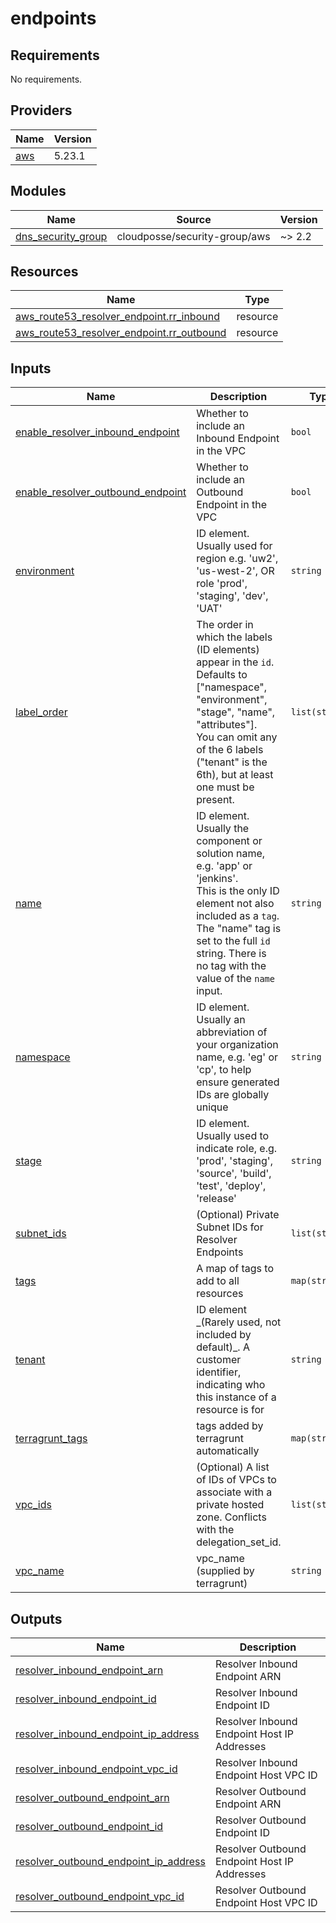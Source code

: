 # endpoints

<!-- BEGINNING OF PRE-COMMIT-TERRAFORM DOCS HOOK -->
## Requirements

No requirements.

## Providers

| Name | Version |
|------|---------|
| <a name="provider_aws"></a> [aws](#provider\_aws) | 5.23.1 |

## Modules

| Name | Source | Version |
|------|--------|---------|
| <a name="module_dns_security_group"></a> [dns\_security\_group](#module\_dns\_security\_group) | cloudposse/security-group/aws | ~> 2.2 |

## Resources

| Name | Type |
|------|------|
| [aws_route53_resolver_endpoint.rr_inbound](https://registry.terraform.io/providers/hashicorp/aws/latest/docs/resources/route53_resolver_endpoint) | resource |
| [aws_route53_resolver_endpoint.rr_outbound](https://registry.terraform.io/providers/hashicorp/aws/latest/docs/resources/route53_resolver_endpoint) | resource |

## Inputs

| Name | Description | Type | Default | Required |
|------|-------------|------|---------|:--------:|
| <a name="input_enable_resolver_inbound_endpoint"></a> [enable\_resolver\_inbound\_endpoint](#input\_enable\_resolver\_inbound\_endpoint) | Whether to include an Inbound Endpoint in the VPC | `bool` | `false` | no |
| <a name="input_enable_resolver_outbound_endpoint"></a> [enable\_resolver\_outbound\_endpoint](#input\_enable\_resolver\_outbound\_endpoint) | Whether to include an Outbound Endpoint in the VPC | `bool` | `false` | no |
| <a name="input_environment"></a> [environment](#input\_environment) | ID element. Usually used for region e.g. 'uw2', 'us-west-2', OR role 'prod', 'staging', 'dev', 'UAT' | `string` | `null` | no |
| <a name="input_label_order"></a> [label\_order](#input\_label\_order) | The order in which the labels (ID elements) appear in the `id`.<br>Defaults to ["namespace", "environment", "stage", "name", "attributes"].<br>You can omit any of the 6 labels ("tenant" is the 6th), but at least one must be present. | `list(string)` | `null` | no |
| <a name="input_name"></a> [name](#input\_name) | ID element. Usually the component or solution name, e.g. 'app' or 'jenkins'.<br>This is the only ID element not also included as a `tag`.<br>The "name" tag is set to the full `id` string. There is no tag with the value of the `name` input. | `string` | `null` | no |
| <a name="input_namespace"></a> [namespace](#input\_namespace) | ID element. Usually an abbreviation of your organization name, e.g. 'eg' or 'cp', to help ensure generated IDs are globally unique | `string` | `null` | no |
| <a name="input_stage"></a> [stage](#input\_stage) | ID element. Usually used to indicate role, e.g. 'prod', 'staging', 'source', 'build', 'test', 'deploy', 'release' | `string` | `null` | no |
| <a name="input_subnet_ids"></a> [subnet\_ids](#input\_subnet\_ids) | (Optional) Private Subnet IDs for Resolver Endpoints | `list(string)` | `[]` | no |
| <a name="input_tags"></a> [tags](#input\_tags) | A map of tags to add to all resources | `map(string)` | `{}` | no |
| <a name="input_tenant"></a> [tenant](#input\_tenant) | ID element \_(Rarely used, not included by default)\_. A customer identifier, indicating who this instance of a resource is for | `string` | `null` | no |
| <a name="input_terragrunt_tags"></a> [terragrunt\_tags](#input\_terragrunt\_tags) | tags added by terragrunt automatically | `map(string)` | `{}` | no |
| <a name="input_vpc_ids"></a> [vpc\_ids](#input\_vpc\_ids) | (Optional) A list of IDs of VPCs to associate with a private hosted zone. Conflicts with the delegation\_set\_id. | `list(string)` | `[]` | no |
| <a name="input_vpc_name"></a> [vpc\_name](#input\_vpc\_name) | vpc\_name (supplied by terragrunt) | `string` | `null` | no |

## Outputs

| Name | Description |
|------|-------------|
| <a name="output_resolver_inbound_endpoint_arn"></a> [resolver\_inbound\_endpoint\_arn](#output\_resolver\_inbound\_endpoint\_arn) | Resolver Inbound Endpoint ARN |
| <a name="output_resolver_inbound_endpoint_id"></a> [resolver\_inbound\_endpoint\_id](#output\_resolver\_inbound\_endpoint\_id) | Resolver Inbound Endpoint ID |
| <a name="output_resolver_inbound_endpoint_ip_address"></a> [resolver\_inbound\_endpoint\_ip\_address](#output\_resolver\_inbound\_endpoint\_ip\_address) | Resolver Inbound Endpoint Host IP Addresses |
| <a name="output_resolver_inbound_endpoint_vpc_id"></a> [resolver\_inbound\_endpoint\_vpc\_id](#output\_resolver\_inbound\_endpoint\_vpc\_id) | Resolver Inbound Endpoint Host VPC ID |
| <a name="output_resolver_outbound_endpoint_arn"></a> [resolver\_outbound\_endpoint\_arn](#output\_resolver\_outbound\_endpoint\_arn) | Resolver Outbound Endpoint ARN |
| <a name="output_resolver_outbound_endpoint_id"></a> [resolver\_outbound\_endpoint\_id](#output\_resolver\_outbound\_endpoint\_id) | Resolver Outbound Endpoint ID |
| <a name="output_resolver_outbound_endpoint_ip_address"></a> [resolver\_outbound\_endpoint\_ip\_address](#output\_resolver\_outbound\_endpoint\_ip\_address) | Resolver Outbound Endpoint Host IP Addresses |
| <a name="output_resolver_outbound_endpoint_vpc_id"></a> [resolver\_outbound\_endpoint\_vpc\_id](#output\_resolver\_outbound\_endpoint\_vpc\_id) | Resolver Outbound Endpoint Host VPC ID |
<!-- END OF PRE-COMMIT-TERRAFORM DOCS HOOK -->
